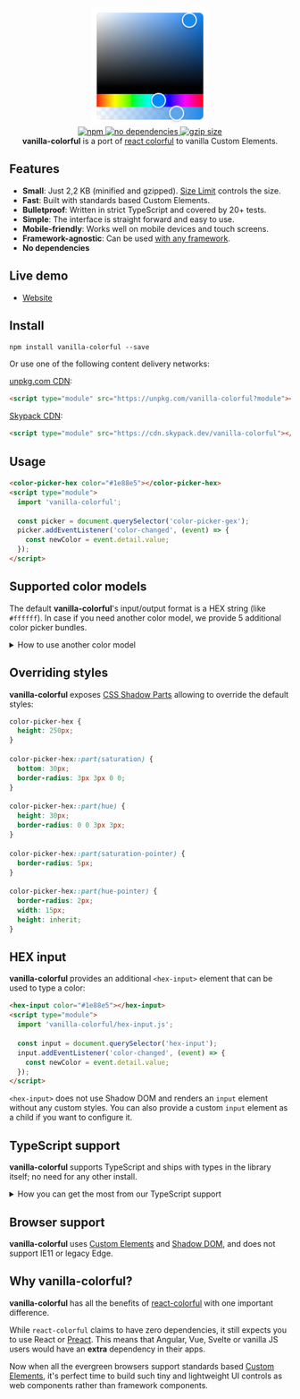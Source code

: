 <div align="center">
  <a href="https://web-padawan.github.io/vanilla-colorful/">
    <img src="https://raw.githubusercontent.com/web-padawan/vanilla-colorful/master/screenshot.png" width="210" height="210" alt="Screenshot of the color picker">
  </a>
</div>

<div align="center">
  <a href="https://npmjs.org/package/vanilla-colorful">
    <img alt="npm" src="https://img.shields.io/npm/v/vanilla-colorful.svg" />
  </a>
 <a href="https://npmjs.org/package/vanilla-colorful">
    <img alt="no dependencies" src="https://img.shields.io/david/web-padawan/vanilla-colorful.svg" />
  </a>
  <a href="https://bundlephobia.com/result?p=vanilla-colorful">
    <img alt="gzip size" src="https://badgen.net/bundlephobia/minzip/vanilla-colorful" />
  </a>
</div>

<div align="center">
  <strong>vanilla-colorful</strong> is a port of <a href="https://github.com/omgovich/react-colorful">react colorful</a> to vanilla Custom Elements.
</div>

## Features

- **Small**: Just 2,2 KB (minified and gzipped). [Size Limit](https://github.com/ai/size-limit) controls the size.
- **Fast**: Built with standards based Custom Elements.
- **Bulletproof**: Written in strict TypeScript and covered by 20+ tests.
- **Simple**: The interface is straight forward and easy to use.
- **Mobile-friendly**: Works well on mobile devices and touch screens.
- **Framework-agnostic**: Can be used [with any framework](https://custom-elements-everywhere.com/).
- **No dependencies**

## Live demo

- [Website](https://web-padawan.github.io/vanilla-colorful/)

## Install

```
npm install vanilla-colorful --save
```

Or use one of the following content delivery networks:

[unpkg.com CDN](https://unpkg.com/vanilla-colorful?module):

```html
<script type="module" src="https://unpkg.com/vanilla-colorful?module"></script>
```

[Skypack CDN](https://cdn.skypack.dev/vanilla-colorful):

```html
<script type="module" src="https://cdn.skypack.dev/vanilla-colorful"></script>
```

## Usage

```html
<color-picker-hex color="#1e88e5"></color-picker-hex>
<script type="module">
  import 'vanilla-colorful';

  const picker = document.querySelector('color-picker-gex');
  picker.addEventListener('color-changed', (event) => {
    const newColor = event.detail.value;
  });
</script>
```

## Supported color models

The default **vanilla-colorful**'s input/output format is a HEX string (like `#ffffff`). In case if
you need another color model, we provide 5 additional color picker bundles.

<details>
  <summary>How to use another color model</summary>

#### Available pickers

| File to import                 | HTML element                | Value example                |
| ------------------------------ | --------------------------- | ---------------------------- |
| `"color-picker-rgb.js"`        | `<color-picker-rgb>`        | `{ r: 255, g: 255, b: 255 }` |
| `"color-picker-rgb-string.js"` | `<color-picker-rgb-string>` | `"rgb(255, 255, 255)"`       |
| `"color-picker-hsl.js"`        | `<color-picker-hsl>`        | `{ h: 0, s: 0, l: 100 }`     |
| `"color-picker-hsl-string.js"` | `<color-picker-hsl-string>` | `"hsl(0, 0%, 100%)"`         |
| `"color-picker-hsv.js"`        | `<color-picker-hsv>`        | `{ h: 0, s: 0, v: 100 }`     |

#### Code example

```html
<color-picker-rgb></color-picker-rgb>
<script type="module">
  import 'vanilla-colorful/color-picker-rgb.js';

  const picker = document.querySelector('color-picker-rgb');
  picker.color = { r: 50, g: 100, b: 150 };
</script>
```

</details>

## Overriding styles

**vanilla-colorful** exposes [CSS Shadow Parts](https://developer.mozilla.org/en-US/docs/Web/CSS/::part)
allowing to override the default styles:

```css
color-picker-hex {
  height: 250px;
}

color-picker-hex::part(saturation) {
  bottom: 30px;
  border-radius: 3px 3px 0 0;
}

color-picker-hex::part(hue) {
  height: 30px;
  border-radius: 0 0 3px 3px;
}

color-picker-hex::part(saturation-pointer) {
  border-radius: 5px;
}

color-picker-hex::part(hue-pointer) {
  border-radius: 2px;
  width: 15px;
  height: inherit;
}
```

## HEX input

**vanilla-colorful** provides an additional `<hex-input>` element that can be used to type a color:

```html
<hex-input color="#1e88e5"></hex-input>
<script type="module">
  import 'vanilla-colorful/hex-input.js';

  const input = document.querySelector('hex-input');
  input.addEventListener('color-changed', (event) => {
    const newColor = event.detail.value;
  });
</script>
```

`<hex-input>` does not use Shadow DOM and renders an `input` element without any custom styles. You
can also provide a custom `input` element as a child if you want to configure it.

## TypeScript support

**vanilla-colorful** supports TypeScript and ships with types in the library itself; no need for any other install.

<details>
  <summary>How you can get the most from our TypeScript support</summary><br />

While not only typing its own class methods and variables, it can also help you type yours. Depending on
the element you're using, you can also import the type that is associated with the element.
For example, if you're using our HSL color picker component, you can also import the `HSL` type.

```ts
import type { HSL } from 'vanilla-colorful/color-picker-hsl';

const myHslValue: HSL = { h: 0, s: 0, l: 0 };
```

All the included custom elements are compatible with [lit-analyzer](https://www.npmjs.com/package/lit-analyzer) and
[lit-plugin](https://marketplace.visualstudio.com/items?itemName=runem.lit-plugin) extension for Visual
Studio Code, so you can benefit from type checking in lit-html templates.

</details>

## Browser support

**vanilla-colorful** uses [Custom Elements](https://caniuse.com/#feat=custom-elementsv1) and [Shadow DOM](https://caniuse.com/#feat=shadowdomv1),
and does not support IE11 or legacy Edge.

## Why vanilla-colorful?

**vanilla-colorful** has all the benefits of [react-colorful](https://github.com/omgovich/react-colorful#why-react-colorful)
with one important difference.

While `react-colorful` claims to have zero dependencies, it still expects you to use React or [Preact](https://github.com/omgovich/react-colorful#usage-with-preact).
This means that Angular, Vue, Svelte or vanilla JS users would have an **extra** dependency in their apps.

Now when all the evergreen browsers support standards based [Custom Elements](https://developer.mozilla.org/en-US/docs/Web/Web_Components/Using_custom_elements),
it's perfect time to build such tiny and lightweight UI controls as web components rather than framework components.
